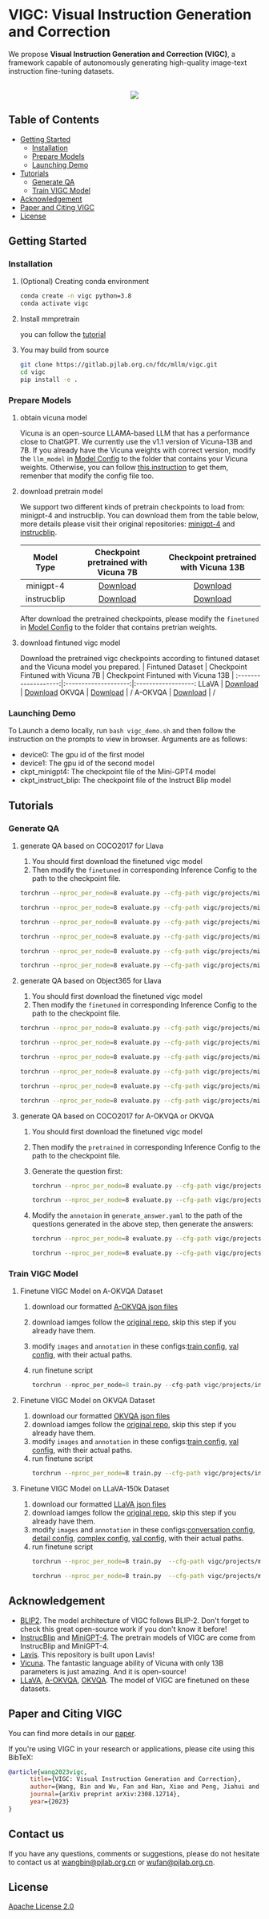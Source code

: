 # VIGC: Visual Instruction Generation and Correction

We propose **Visual Instruction Generation and Correction (VIGC)**, a framework capable of autonomously generating high-quality image-text instruction fine-tuning datasets.

<p align="center">
    <br>
    <img src="assets/overview_new.png"/>
    <br>
<p>

## Table of Contents
  - [Getting Started](#getting-started)
    - [Installation](#installation)
    - [Prepare Models](#prepare-models)
    - [Launching Demo](#launching-demo)
  - [Tutorials](#tutorials)
    - [Generate QA](#generate-qa)
    - [Train VIGC Model](#train-vigc-model)
  - [Acknowledgement](#acknowledgement)
  - [Paper and Citing VIGC](#paper-and-citing-vigc)
  - [License](#license)

## Getting Started

### Installation

1. (Optional) Creating conda environment

   ```bash
   conda create -n vigc python=3.8
   conda activate vigc
   ```

2. Install mmpretrain

   you can follow the [tutorial](https://github.com/open-mmlab/mmpretrain#installation)

3. You may build from source

   ```bash
   git clone https://gitlab.pjlab.org.cn/fdc/mllm/vigc.git
   cd vigc
   pip install -e .
   ```

### Prepare Models
1. obtain vicuna model

   Vicuna is an open-source LLAMA-based LLM that has a performance close to ChatGPT. We currently use the v1.1 version of Vicuna-13B and 7B. If you already have the Vicuna weights with correct version, modify the `llm_model` in [Model Config](vigc/configs/models/mini_gpt4_vicuna13b.yaml) to the folder that contains your Vicuna weights. Otherwise, you can follow [this instruction](GetVicuna.md) to get them, remenber that modify the config file too.

2. download pretrain model

   We support two different kinds of pretrain checkpoints to load from: minigpt-4 and instrucblip. You can download them from the table below, more details please visit their original repositories: [minigpt-4](https://github.com/Vision-CAIR/MiniGPT-4/blob/main/README.md##3) and [instrucblip](https://github.com/salesforce/LAVIS/tree/main/projects/instructblip).

   | Model Type | Checkpoint pretrained with Vicuna 7B | Checkpoint pretrained with Vicuna 13B |
   :-------------------:|:--------------------:|:------------------:
   minigpt-4 | [Download](https://drive.google.com/file/d/1HihQtCEXUyBM1i9DQbaK934wW3TZi-h5/view?usp=share_link) | [Download](https://drive.google.com/file/d/1u9FRRBB3VovP1HxCAlpD9Lw4t4P6-Yq8/view?usp=share_link) 
   instrucblip | [Download](https://storage.googleapis.com/sfr-vision-language-research/LAVIS/models/InstructBLIP/instruct_blip_vicuna7b_trimmed.pth) | [Download](https://storage.googleapis.com/sfr-vision-language-research/LAVIS/models/InstructBLIP/instruct_blip_vicuna13b_trimmed.pth)

   After download the pretrained checkpoints, please modify the `finetuned` in [Model Config](vigc/configs/models/mini_gpt4_vicuna13b.yaml) to the folder that contains pretrian weights.

3. download fintuned vigc model

   Download the pretrained vigc checkpoints according to fintuned dataset and the Vicuna model you prepared.
   | Fintuned Dataset | Checkpoint Fintuned with Vicuna 7B | Checkpoint Fintuned with Vicuna 13B |
   :-------------------:|:--------------------:|:------------------:
   LLaVA | [Download](https://huggingface.co/wufan/vigc7b_minigpt4_llava) | [Download](https://huggingface.co/wufan/vigc13b_minigpt4_llava) 
   OKVQA | [Download](https://huggingface.co/wufan/vigc7b_instrucblip_okvqa) | / 
   A-OKVQA | [Download](https://huggingface.co/wufan/vigc7b_instrucblip_a-okvqa) | / 


### Launching Demo

   To Launch a demo locally, run ```bash vigc_demo.sh``` and then follow the instruction on the prompts to view in browser. Arguments are as follows:
   - device0: The gpu id of the first model
   - device1: The gpu id of the second model
   - ckpt_minigpt4: The checkpoint file of the Mini-GPT4 model
   - ckpt_instruct_blip: The checkpoint file of the Instruct Blip model

## Tutorials


### Generate QA

1. generate QA based on COCO2017 for Llava

   1. You should first download the finetuned vigc model
   2. Then modify the `finetuned` in corresponding Inference Config to the path to the checkpoint file.

   ```bash
   torchrun --nproc_per_node=8 evaluate.py --cfg-path vigc/projects/mini_gpt4_vicuna7b/generate_qa/llava-150k/generate_llava_qa_conv.yaml   # generate conversation data for Llava using MiniGPT4-vicuna7b
   
   torchrun --nproc_per_node=8 evaluate.py --cfg-path vigc/projects/mini_gpt4_vicuna7b/generate_qa/llava-150k/generate_llava_qa_detail.yaml   # generate detail description data for Llava using MiniGPT4-vicuna7b
   
   torchrun --nproc_per_node=8 evaluate.py --cfg-path vigc/projects/mini_gpt4_vicuna7b/generate_qa/llava-150k/generate_llava_qa_complex.yaml   # generate complex reasoning data for Llava using MiniGPT4-vicuna7b
   
   torchrun --nproc_per_node=8 evaluate.py --cfg-path vigc/projects/mini_gpt4_vicuna13b/generate_qa/llava-150k/generate_llava_qa_conv.yaml   # generate conversation data for Llava using MiniGPT4-vicuna13b
   
   torchrun --nproc_per_node=8 evaluate.py --cfg-path vigc/projects/mini_gpt4_vicuna13b/generate_qa/llava-150k/generate_llava_qa_detail.yaml   # generate detail description data for Llava using MiniGPT4-vicuna13b
   
   torchrun --nproc_per_node=8 evaluate.py --cfg-path vigc/projects/mini_gpt4_vicuna13b/generate_qa/llava-150k/generate_llava_qa_complex.yaml   # generate complex reasoning data for Llava using MiniGPT4-vicuna13b
   ```

2. generate QA based on Object365 for Llava

   1. You should first download the finetuned vigc model
   2. Then modify the `finetuned` in corresponding Inference Config to the path to the checkpoint file.

   ```bash
   torchrun --nproc_per_node=8 evaluate.py --cfg-path vigc/projects/mini_gpt4_vicuna7b/generate_qa/llava-150k/generate_llava_qa_object365_conv.yaml   # generate conversation data for Llava using MiniGPT4-vicuna7b
   
   torchrun --nproc_per_node=8 evaluate.py --cfg-path vigc/projects/mini_gpt4_vicuna7b/generate_qa/llava-150k/generate_llava_qa_object365_detail.yaml  # generate detail description data for Llava using MiniGPT4-vicuna7b
   
   torchrun --nproc_per_node=8 evaluate.py --cfg-path vigc/projects/mini_gpt4_vicuna7b/generate_qa/llava-150k/generate_llava_qa_object365_complex.yaml   # generate complex reasoning data for Llava using MiniGPT4-vicuna7b
   
   torchrun --nproc_per_node=8 evaluate.py --cfg-path vigc/projects/mini_gpt4_vicuna13b/generate_qa/llava-150k/generate_llava_qa_object365_conv.yaml   # generate conversation data for Llava using MiniGPT4-vicuna13b
   
   torchrun --nproc_per_node=8 evaluate.py --cfg-path vigc/projects/mini_gpt4_vicuna13b/generate_qa/llava-150k/generate_llava_qa_object365_detail.yaml   # generate detail description data for Llava using MiniGPT4-vicuna13b
   
   torchrun --nproc_per_node=8 evaluate.py --cfg-path vigc/projects/mini_gpt4_vicuna13b/generate_qa/llava-150k/generate_llava_qa_object365_complex.yaml   # generate complex reasoning data for Llava using MiniGPT4-vicuna13b
   ```

3. generate QA based on COCO2017 for A-OKVQA or OKVQA

   1. You should first download the finetuned vigc model

   2. Then modify the `pretrained` in corresponding Inference Config to the path to the checkpoint file.

   3. Generate the question first:

      ```bash
      torchrun --nproc_per_node=8 evaluate.py --cfg-path vigc/projects/instruct_blip_vicuna7b/generate_qa/a-okvqa/generate_question.yaml   # generate questions for A-OKVQA using instruct-blip-vicuna7b
      
      torchrun --nproc_per_node=8 evaluate.py --cfg-path vigc/projects/instruct_blip_vicuna7b/generate_qa/okvqa/generate_question.yaml   # generate questions for OKVQA using instruct-blip-vicuna7b
      ```

   4. Modify the `annotaion` in `generate_answer.yaml` to the path of the questions generated in the above step, then generate the answers: 

      ```bash
      torchrun --nproc_per_node=8 evaluate.py --cfg-path vigc/projects/instruct_blip_vicuna7b/generate_qa/a-okvqa/generate_answer.yaml   # generate answers for A-OKVQA using instruct-blip-vicuna7b
      
      torchrun --nproc_per_node=8 evaluate.py --cfg-path vigc/projects/instruct_blip_vicuna7b/generate_qa/okvqa/generate_answer.yaml   # generate answers for OKVQA using instruct-blip-vicuna7b
      ```

### Train VIGC Model

1. Finetune VIGC Model on A-OKVQA Dataset

   1. download our formatted [A-OKVQA json files](https://drive.google.com/drive/folders/1fzOF9MX5tt-aluf-KvYIR7rRlwBY97o8?usp=drive_link)
   2. download iamges follow the [original repo](https://github.com/allenai/aokvqa), skip this step if you already have them.
   3. modify `images` and `annotation` in these configs:[train config](vigc/configs/datasets/a-okvqa/vig/train.yaml), [val config](vigc/configs/datasets/a-okvqa/vig_eval.yaml), with their actual paths.
   4. run finetune script

      ```python
      torchrun --nproc_per_node=8 train.py --cfg-path vigc/projects/instruct_blip_vicuna7b/vigc/a-okvqa/normal_vigc.yaml
      ```

2. Finetune VIGC Model on OKVQA Dataset
   1. download our formatted [OKVQA json files](https://drive.google.com/drive/folders/18ybg-3RjtN8w0gnv0rjAzdwbDOB7CuWF?usp=drive_link)
   2. download iamges follow the [original repo](https://okvqa.allenai.org/), skip this step if you already have them. 
   3. modify `images` and `annotation` in these configs:[train config](vigc/configs/datasets/okvqa/vig/train.yaml), [val config](vigc/configs/datasets/okvqa/vig_eval.yaml), with their actual paths.
   4. run finetune script
      ```bash
      torchrun --nproc_per_node=8 train.py --cfg-path vigc/projects/instruct_blip_vicuna7b/vigc/okvqa/normal_vigc.yaml
      ```

3. Finetune VIGC Model on LLaVA-150k Dataset
   1. download our formatted [LLaVA json files](https://drive.google.com/drive/folders/1yFTZlMR1KoFrPiVBYNncVsw5zOEKbj0s?usp=drive_link) 
   2. download iamges follow the [original repo](https://github.com/haotian-liu/LLaVA), skip this step if you already have them.
   3. modify `images` and `annotation` in these configs:[conversation config](vigc/configs/datasets/llava_instruct150k/vig/trainval_llava_conv.yaml), [detail config](vigc/configs/datasets/llava_instruct150k/vig/trainval_llava_desc.yaml), [complex config](vigc/configs/datasets/llava_instruct150k/vig/trainval_llava_comp.yaml), [val config](vigc/configs/datasets/llava_instruct150k/vig_eval.yaml), with their actual paths.
   4. run finetune script
      ```bash
      torchrun --nproc_per_node=8 train.py  --cfg-path vigc/projects/mini_gpt4_vicuna7b/vigc/llava-150k/normal_vigc.yaml  # using Mini-GPT4 Vicuna7b
      
      torchrun --nproc_per_node=8 train.py  --cfg-path vigc/projects/mini_gpt4_vicuna13b/vigc/llava-150k/normal_vigc.yaml  # using Mini-GPT4 Vicuna13b
      ```

## Acknowledgement

   - [BLIP2](https://github.com/salesforce/LAVIS/tree/main/projects/blip2). The model architecture of VIGC follows BLIP-2. Don't forget to check this great open-source work if you don't know it before!
   - [InstrucBlip](https://github.com/salesforce/LAVIS/tree/main/projects/instructblip) and [MiniGPT-4](https://github.com/Vision-CAIR/MiniGPT-4/blob/main/README.md##3). The pretrain models of VIGC are come from InstrucBlip and MiniGPT-4.
   - [Lavis](https://github.com/salesforce/LAVIS). This repository is built upon Lavis!
   - [Vicuna](https://github.com/lm-sys/FastChat). The fantastic language ability of Vicuna with only 13B parameters is just amazing. And it is open-source!
   - [LLaVA](https://github.com/haotian-liu/LLaVA), [A-OKVQA](https://github.com/allenai/aokvqa), [OKVQA](https://okvqa.allenai.org/). The model of VIGC are finetuned on these datasets.


## Paper and Citing VIGC

You can find more details in our [paper](https://arxiv.org/abs/2308.12714).

If you're using VIGC in your research or applications, please cite using this BibTeX:

```bibtex
@article{wang2023vigc, 
      title={VIGC: Visual Instruction Generation and Correction},
      author={Wang, Bin and Wu, Fan and Han, Xiao and Peng, Jiahui and Zhong, Huaping and Zhang, Pan and Dong, Xiaoyi and Li, Weijia and Li, Wei and Wang, Jiaqi and He, Conghui},
      journal={arXiv preprint arXiv:2308.12714},
      year={2023}
}
```

## Contact us
If you have any questions, comments or suggestions, please do not hesitate to contact us at wangbin@pjlab.org.cn or wufan@pjlab.org.cn.

## License
[Apache License 2.0](LICENSE.txt)
